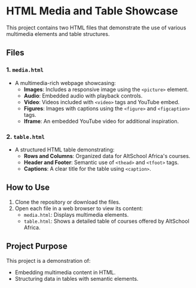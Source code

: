 # HTML Media and Table Showcase
This project contains two HTML files that demonstrate the use of various multimedia elements and table structures.

## Files

### 1. `media.html`
- A multimedia-rich webpage showcasing:
  - **Images**: Includes a responsive image using the `<picture>` element.
  - **Audio**: Embedded audio with playback controls.
  - **Video**: Videos included with `<video>` tags and YouTube embed.
  - **Figures**: Images with captions using the `<figure>` and `<figcaption>` tags.
  - **Iframe**: An embedded YouTube video for additional inspiration.

### 2. `table.html`
- A structured HTML table demonstrating:
  - **Rows and Columns**: Organized data for AltSchool Africa's courses.
  - **Header and Footer**: Semantic use of `<thead>` and `<tfoot>` tags.
  - **Captions**: A clear title for the table using `<caption>`.

## How to Use
1. Clone the repository or download the files.
2. Open each file in a web browser to view its content:
   - `media.html`: Displays multimedia elements.
   - `table.html`: Shows a detailed table of courses offered by AltSchool Africa.

## Project Purpose
This project is a demonstration of:
- Embedding multimedia content in HTML.
- Structuring data in tables with semantic elements.

